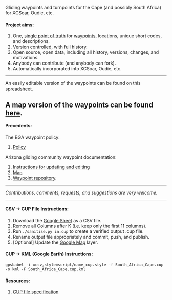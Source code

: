 Gliding waypoints and turnpoints for the Cape (and possibly South Africa) for XCSoar, Oudie, etc.

#### Project aims:

1. One, [single point of truth](https://en.wikipedia.org/wiki/Single_source_of_truth)
for [waypoints](https://xkcd.com/927/), locations, unique short codes, and descriptions.
2. Version controlled, with full history.
3. Open source, open data, including all history, versions, changes, and motivations.
4. Anybody can contribute (and anybody can fork).
5. Automatically incorporated into XCSoar, Oudie, etc.

---
An easily editable version of the waypoints can be found on this 
[spreadsheet](https://docs.google.com/spreadsheets/d/13YJ6NrfoLhxTgeO8fi1aIT0n_nm4z0_ixXWjndgwzjE/edit#gid=364570956).

A map version of the waypoints can be found
[here](https://www.google.com/maps/d/u/0/edit?mid=1OdQ9Jp9IcUgXAMa7qQpaBRQReOhAuitc&usp=sharing).
---

#### Precedents:

The BGA waypoint policy:

1. [Policy](http://www.newportpeace.co.uk/turningpoints.htm)


Arizona gliding community waypoint documentation:

1. [Instructions for updating and editing](https://docs.google.com/presentation/d/1pMjyXVpgSP-2waq6FuD5_nyMrU_6ApVSMYG6YpMSBvM/edit?usp=sharing)
1. [Map](https://www.google.com/maps/d/u/0/edit?mid=1kHawbgbNa_hPMl5rvOVMP27UdMX1PvQ_&ll=32.39213804431958%2C-111.49211784793266&z=11)
1. [Waypoint repository](https://github.com/DavisChappins/AZTurnpoints).


---

*Contributions, comments, requests, and suggestions are very welcome.*

--- 

#### CSV -> CUP File Instructions:

1. Download the [Google Sheet](https://docs.google.com/spreadsheets/d/13YJ6NrfoLhxTgeO8fi1aIT0n_nm4z0_ixXWjndgwzjE/edit#gid=364570956)
as a CSV file.
2. Remove all Columns after K (i.e. keep only the first 11 columns).
3. Run `./sanitise.py in.cup` to create a verified output .cup file.
4. Rename output file appropriately and commit, push, and publish.
5. [Optional] Update the [Google Map](https://www.google.com/maps/d/u/0/edit?mid=1OdQ9Jp9IcUgXAMa7qQpaBRQReOhAuitc&usp=sharing)
 layer.


#### CUP -> KML (Google Earth) Instructions:

`gpsbabel -i xcsv,style=script/name_cup.style -f South_Africa_Cape.cup  -o kml -F South_Africa_Cape.cup.kml`


#### Resources:

1. [CUP file specification](https://downloads.naviter.com/docs/CUP-file-format-description.pdf)
